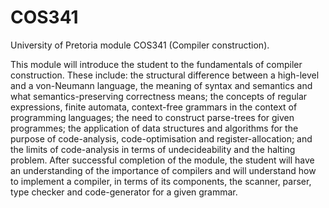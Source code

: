# COS341
University of Pretoria module COS341 (Compiler construction).

This module will introduce the student to the fundamentals of compiler construction. These include: the structural difference between a high-level and a von-Neumann language, the meaning of syntax and semantics and what semantics-preserving correctness means; the concepts of regular expressions, finite automata, context-free grammars in the context of programming languages; the need to construct parse-trees for given programmes; the application of data structures and algorithms for the purpose of code-analysis, code-optimisation and register-allocation; and the limits of code-analysis in terms of undecideability and the halting problem.
After successful completion of the module, the student will have an understanding of the importance of compilers and will understand how to implement a compiler, in terms of its components, the scanner, parser, type checker and code-generator for a given grammar.
